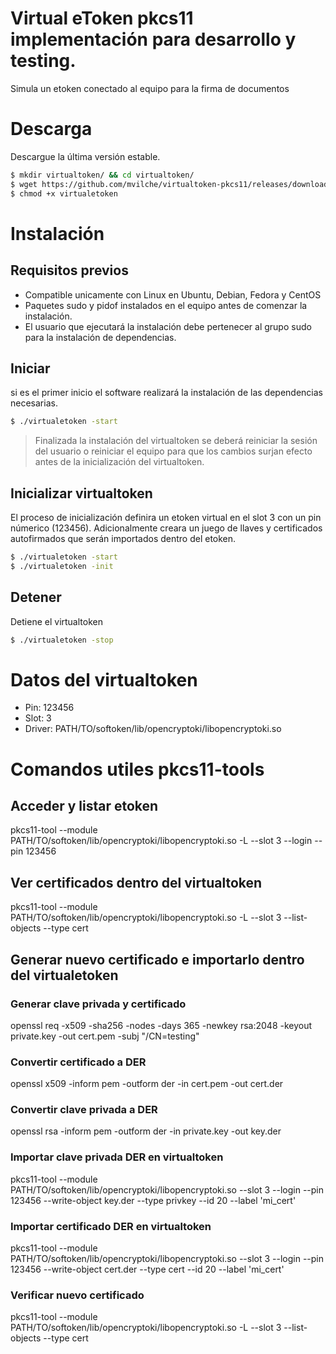 # Virtual eToken pkcs11 implementación para desarrollo y testing.

Simula un etoken conectado al equipo para la firma de documentos

# Descarga

Descargue la última versión estable.

```sh
$ mkdir virtualtoken/ && cd virtualtoken/
$ wget https://github.com/mvilche/virtualtoken-pkcs11/releases/download/v1.3/virtualtoken
$ chmod +x virtualetoken
```

# Instalación

## Requisitos previos

- Compatible unicamente con Linux en Ubuntu, Debian, Fedora y CentOS
- Paquetes sudo y pidof instalados en el equipo antes de comenzar la instalación.
- El usuario que ejecutará la instalación debe pertenecer al grupo sudo para la instalación de dependencias.


## Iniciar

si es el primer inicio el software realizará la instalación de las dependencias necesarias.


```sh
$ ./virtualetoken -start
```

> Finalizada la instalación del virtualtoken 
> se deberá reiniciar la sesión del usuario
> o reiniciar el equipo para que los cambios
> surjan efecto antes de la inicialización
> del virtualtoken.


## Inicializar virtualtoken

El proceso de inicialización definira un etoken virtual en el slot 3 con un pin númerico (123456).
Adicionalmente creara un juego de llaves y certificados autofirmados que serán importados dentro del etoken.

```sh
$ ./virtualetoken -start
$ ./virtualetoken -init
```

## Detener

Detiene el virtualtoken

```sh
$ ./virtualetoken -stop
```

# Datos del virtualtoken

* Pin: 123456
* Slot: 3
* Driver: PATH/TO/softoken/lib/opencryptoki/libopencryptoki.so


# Comandos utiles pkcs11-tools

## Acceder y listar etoken

pkcs11-tool --module PATH/TO/softoken/lib/opencryptoki/libopencryptoki.so -L --slot 3 --login --pin 123456

## Ver certificados dentro del virtualtoken

pkcs11-tool --module PATH/TO/softoken/lib/opencryptoki/libopencryptoki.so -L --slot 3 --list-objects --type cert

## Generar nuevo certificado e importarlo dentro del virtualetoken

### Generar clave privada y certificado

openssl req -x509 -sha256 -nodes -days 365 -newkey rsa:2048 -keyout private.key -out cert.pem -subj "/CN=testing"

### Convertir certificado a DER

openssl x509 -inform pem -outform der -in cert.pem -out cert.der

### Convertir clave privada a DER

openssl rsa -inform pem -outform der -in private.key -out key.der

### Importar clave privada DER en virtualtoken

pkcs11-tool --module PATH/TO/softoken/lib/opencryptoki/libopencryptoki.so --slot 3 --login --pin 123456 --write-object key.der --type privkey --id 20 --label 'mi_cert'

### Importar certificado DER en virtualtoken

pkcs11-tool --module PATH/TO/softoken/lib/opencryptoki/libopencryptoki.so --slot 3 --login --pin 123456 --write-object cert.der --type cert --id 20 --label 'mi_cert'

### Verificar nuevo certificado

pkcs11-tool --module PATH/TO/softoken/lib/opencryptoki/libopencryptoki.so -L --slot 3 --list-objects --type cert